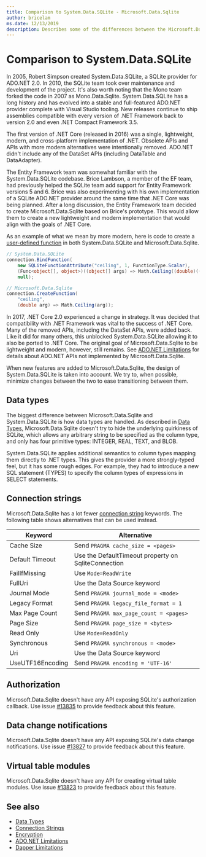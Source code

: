 ```yaml
---
title: Comparison to System.Data.SQLite - Microsoft.Data.Sqlite
author: bricelam
ms.date: 12/13/2019
description: Describes some of the differences between the Microsoft.Data.Sqlite and System.Data.SQLite libraries.
---
```

# Comparison to System.Data.SQLite

In 2005, Robert Simpson created System.Data.SQLite, a SQLite provider for ADO.NET 2.0. In 2010, the SQLite team took over maintenance and development of the project. It's also worth noting that the Mono team forked the code in 2007 as Mono.Data.Sqlite. System.Data.SQLite has a long history and has evolved into a stable and full-featured ADO.NET provider complete with Visual Studio tooling. New releases continue to ship assemblies compatible with every version of .NET Framework back to version 2.0 and even .NET Compact Framework 3.5.

The first version of .NET Core (released in 2016) was a single, lightweight, modern, and cross-platform implementation of .NET. Obsolete APIs and APIs with more modern alternatives were intentionally removed. ADO.NET didn't include any of the DataSet APIs (including DataTable and DataAdapter).

The Entity Framework team was somewhat familiar with the System.Data.SQLite codebase. Brice Lambson, a member of the EF team, had previously helped the SQLite team add support for Entity Framework versions 5 and 6. Brice was also experimenting with his own implementation of a SQLite ADO.NET provider around the same time that .NET Core was being planned. After a long discussion, the Entity Framework team decided to create Microsoft.Data.Sqlite based on Brice's prototype. This would allow them to create a new lightweight and modern implementation that would align with the goals of .NET Core.

As an example of what we mean by more modern, here is code to create a [user-defined function](udfs.md) in both System.Data.SQLite and Microsoft.Data.Sqlite.

```csharp
// System.Data.SQLite
connection.BindFunction(
    new SQLiteFunctionAttribute("ceiling", 1, FunctionType.Scalar),
    (Func<object[], object>)((object[] args) => Math.Ceiling((double)((object[])args[1])[0])),
    null);

// Microsoft.Data.Sqlite
connection.CreateFunction(
    "ceiling",
    (double arg) => Math.Ceiling(arg));
```

In 2017, .NET Core 2.0 experienced a change in strategy. It was decided that compatibility with .NET Framework was vital to the success of .NET Core. Many of the removed APIs, including the DataSet APIs, were added back. Like it did for many others, this unblocked System.Data.SQLite allowing it to also be ported to .NET Core. The original goal of Microsoft.Data.Sqlite to be lightweight and modern, however, still remains. See [ADO.NET Limitations](limitations.md) for details about ADO.NET APIs not implemented by Microsoft.Data.Sqlite.

When new features are added to Microsoft.Data.Sqlite, the design of System.Data.SQLite is taken into account. We try to, when possible, minimize changes between the two to ease transitioning between them.

## Data types

The biggest difference between Microsoft.Data.Sqlite and System.Data.SQLite is how data types are handled. As described in [Data Types](data-types.md), Microsoft.Data.Sqlite doesn't try to hide the underlying quirkiness of SQLite, which allows any arbitrary string to be specified as the column type, and only has four primitive types: INTEGER, REAL, TEXT, and BLOB.

System.Data.SQLite applies additional semantics to column types mapping them directly to .NET types. This gives the provider a more strongly-typed feel, but it has some rough edges. For example, they had to introduce a new SQL statement (TYPES) to specify the column types of expressions in SELECT statements.

## Connection strings

Microsoft.Data.Sqlite has a lot fewer [connection string](connection-strings.md) keywords. The following table shows alternatives that can be used instead.

| Keyword          | Alternative                                         |
| ---------------- | --------------------------------------------------- |
| Cache Size       | Send `PRAGMA cache_size = <pages>`                  |
| Default Timeout  | Use the DefaultTimeout property on SqliteConnection |
| FailIfMissing    | Use `Mode=ReadWrite`                                |
| FullUri          | Use the Data Source keyword                         |
| Journal Mode     | Send `PRAGMA journal_mode = <mode>`                 |
| Legacy Format    | Send `PRAGMA legacy_file_format = 1`                |
| Max Page Count   | Send `PRAGMA max_page_count = <pages>`              |
| Page Size        | Send `PRAGMA page_size = <bytes>`                   |
| Read Only        | Use `Mode=ReadOnly`                                 |
| Synchronous      | Send `PRAGMA synchronous = <mode>`                  |
| Uri              | Use the Data Source keyword                         |
| UseUTF16Encoding | Send `PRAGMA encoding = 'UTF-16'`                   |

## Authorization

Microsoft.Data.Sqlite doesn't have any API exposing SQLite's authorization callback. Use issue [#13835](https://github.com/aspnet/EntityFrameworkCore/issues/13835) to provide feedback about this feature.

## Data change notifications

Microsoft.Data.Sqlite doesn't have any API exposing SQLite's data change notifications. Use issue [#13827](https://github.com/aspnet/EntityFrameworkCore/issues/13827) to provide feedback about this feature.

## Virtual table modules

Microsoft.Data.Sqlite doesn't have any API for creating virtual table modules. Use issue [#13823](https://github.com/aspnet/EntityFrameworkCore/issues/13823) to provide feedback about this feature.

## See also

* [Data Types](data-types.md)
* [Connection Strings](connection-strings.md)
* [Encryption](encryption.md)
* [ADO.NET Limitations](limitations.md)
* [Dapper Limitations](dapper.md)

